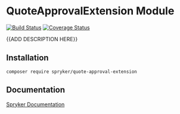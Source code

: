 # QuoteApprovalExtension Module
[![Build Status](https://travis-ci.org/spryker/quote-approval-extension.svg)](https://travis-ci.org/spryker/quote-approval-extension)
[![Coverage Status](https://coveralls.io/repos/github/spryker/quote-approval-extension/badge.svg)](https://coveralls.io/github/spryker/quote-approval-extension)

{{ADD DESCRIPTION HERE}}

## Installation

```
composer require spryker/quote-approval-extension
```

## Documentation

[Spryker Documentation](https://documentation.spryker.com/module_guide/overview.htm)
